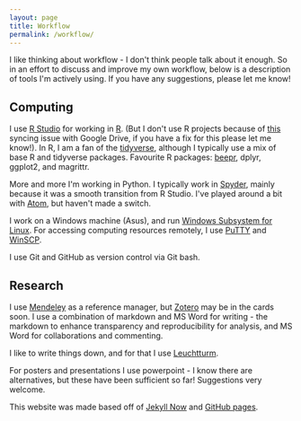 ```yaml
---
layout: page
title: Workflow
permalink: /workflow/
---
```

  
I like thinking about workflow - I don't think people talk about it enough. So in an effort to discuss and improve my own workflow, below is a description of tools I'm actively using. If you have any suggestions, please let me know!

## Computing

I use [R Studio](https://www.rstudio.com/) for working in [R](https://www.r-project.org/). (But I don't use R projects because of [this](https://stackoverflow.com/questions/32982167/rstudio-project-cannot-find-the-file-specified-on-r-session-restart?noredirect=1&lq=1) syncing issue with Google Drive, if you have a fix for this please let me know!).  In R, I am a fan of the [tidyverse](http://www.tidyverse.org/), although I typically use a mix of base R and tidyverse packages. Favourite R packages: [beepr](https://cran.r-project.org/web/packages/beepr/index.html), dplyr, ggplot2, and magrittr.

More and more I'm working in Python. I typically work in [Spyder](https://pythonhosted.org/spyder/), mainly because it was a smooth transition from R Studio. I've played around a bit with [Atom](https://atom.io/), but haven't made a switch.

I work on a Windows machine (Asus), and run [Windows Subsystem for Linux](https://msdn.microsoft.com/en-us/commandline/wsl/about). For accessing computing resources remotely, I use [PuTTY](https://www.chiark.greenend.org.uk/~sgtatham/putty/) and [WinSCP](https://winscp.net/eng/download.php).

I use Git and GitHub as version control via Git bash.

## Research

I use [Mendeley](https://www.mendeley.com/) as a reference manager, but [Zotero](https://www.zotero.org/) may be in the cards soon. I use a combination of markdown and MS Word for writing - the markdown to enhance transparency and reproducibility for analysis, and MS Word for collaborations and commenting.

I like to write things down, and for that I use [Leuchtturm](https://www.leuchtturm1917.us/notebooks/). 

For posters and presentations I use powerpoint - I know there are alternatives, but these have been sufficient so far! Suggestions very welcome.

This website was made based off of [Jekyll Now](https://github.com/barryclark/jekyll-now) and [GitHub pages](https://pages.github.com/).

